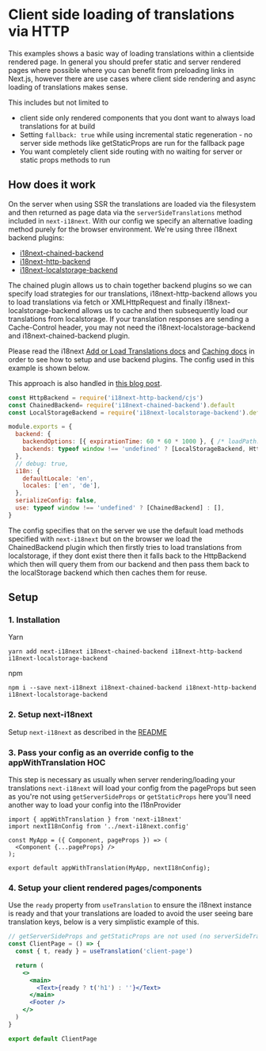 # Client side loading of translations via HTTP

This examples shows a basic way of loading translations within a clientside rendered page. In general you should prefer static and server rendered pages where possible where you can benefit from preloading links in Next.js, however there are use cases where client side rendering and async loading of translations makes sense.

This includes but not limited to
* client side only rendered components that you dont want to always load translations for at build
* Setting `fallback: true` while using incremental static regeneration - no server side methods like getStaticProps are run for the fallback page
* You want completely client side routing with no waiting for server or static props methods to run

## How does it work

On the server when using SSR the translations are loaded via the filesystem and then returned as page data via the `serverSideTranslations` method included in `next-i18next`. With our config we specify an alternative loading method purely for the browser environment. We're using three i18next backend plugins:
* [i18next-chained-backend](https://github.com/i18next/i18next-chained-backend)
* [i18next-http-backend](https://github.com/i18next/i18next-http-backend)
* [i18next-localstorage-backend](https://github.com/i18next/i18next-localstorage-backend)

The chained plugin allows us to chain together backend plugins so we can specify load strategies for our translations, i18next-http-backend allows you to load translations via fetch or XMLHttpRequest and finally i18next-localstorage-backend allows us to cache and then subsequently load our translations from localstorage. If your translation responses are sending a Cache-Control header, you may not need the i18next-localstorage-backend and i18next-chained-backend plugin.

Please read the i18next [Add or Load Translations docs](https://www.i18next.com/how-to/add-or-load-translations) and [Caching docs](https://www.i18next.com/how-to/caching) in order to see how to setup and use backend plugins. The config used in this example is shown below.

This approach is also handled in [this blog post](https://locize.com/blog/next-i18next/).

```js
const HttpBackend = require('i18next-http-backend/cjs')
const ChainedBackend= require('i18next-chained-backend').default
const LocalStorageBackend = require('i18next-localstorage-backend').default

module.exports = {
  backend: {
    backendOptions: [{ expirationTime: 60 * 60 * 1000 }, { /* loadPath: 'https:// somewhere else' */ }], // 1 hour
    backends: typeof window !== 'undefined' ? [LocalStorageBackend, HttpBackend]: [],
  },
  // debug: true,
  i18n: {
    defaultLocale: 'en',
    locales: ['en', 'de'],
  },
  serializeConfig: false,
  use: typeof window !== 'undefined' ? [ChainedBackend] : [],
}
```

The config specifies that on the server we use the default load methods specified with `next-i18next` but on the browser we load the ChainedBackend plugin which then firstly tries to load translations from localstorage, if they dont exist there then it falls back to the HttpBackend which then will query them from our backend and then pass them back to the localStorage backend which then caches them for reuse.

## Setup

### 1. Installation

Yarn
```
yarn add next-i18next i18next-chained-backend i18next-http-backend i18next-localstorage-backend
```

npm
```
npm i --save next-i18next i18next-chained-backend i18next-http-backend i18next-localstorage-backend
```

### 2. Setup next-i18next

Setup `next-i18next` as described in the [README](https://github.com/isaachinman/next-i18next/blob/master/README.md#2-translation-content)

### 3. Pass your config as an override config to the appWithTranslation HOC

This step is necessary as usually when server rendering/loading your translations `next-i18next` will load your config from the pageProps but seen as you're not using `getServerSideProps` or `getStaticProps` here you'll need another way to load your config into the I18nProvider

```tsx
import { appWithTranslation } from 'next-i18next'
import nextI18nConfig from '../next-i18next.config'

const MyApp = ({ Component, pageProps }) => (
  <Component {...pageProps} />
);

export default appWithTranslation(MyApp, nextI18nConfig);
```

### 4. Setup your client rendered pages/components

Use the `ready` property from `useTranslation` to ensure the i18next instance is ready and that your translations are loaded to avoid the user seeing bare translation keys, below is a very simplistic example of this.

```jsx
// getServerSideProps and getStaticProps are not used (no serverSideTranslations method)
const ClientPage = () => {
  const { t, ready } = useTranslation('client-page')

  return (
    <>
      <main>
        <Text>{ready ? t('h1') : ''}</Text>
      </main>
      <Footer />
    </>
  )
}

export default ClientPage
```